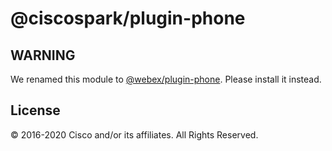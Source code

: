 # @ciscospark/plugin-phone

## WARNING

We renamed this module to [@webex/plugin-phone](https://www.npmjs.com/package/@webex/plugin-phone). Please install it instead.

## License

© 2016-2020 Cisco and/or its affiliates. All Rights Reserved.
